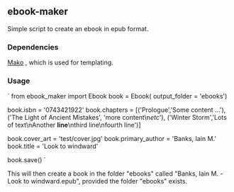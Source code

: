 ## ebook-maker

Simple script to create an ebook in epub format.

### Dependencies

[Mako](http://www.makotemplates.org/) , which is used for templating. 

### Usage
`
from ebook_maker import Ebook
book = Ebook( output_folder = 'ebooks')

book.isbn     = '0743421922'
book.chapters =  [('Prologue','Some content ...'),
                  ('The Light of Ancient Mistakes', 'more content\n<i>etc</i>'),
                  ('Winter Storm','Lots of text\nAnother <b>line</b>\nthird line\nfourth line')]

book.cover_art      = 'test/cover.jpg'
book.primary_author = 'Banks, Iain M.'
book.title          = 'Look to windward'

book.save()
`

This will then create a book in the folder "ebooks" called "Banks, Iain M. - Look to windward.epub", 
provided the folder "ebooks" exists.

